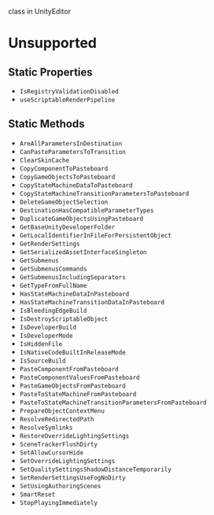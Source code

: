 class in UnityEditor
# Unsupported

## Static Properties
- `IsRegistryValidationDisabled`
- `useScriptableRenderPipeline`
## Static Methods
- `AreAllParametersInDestination`
- `CanPasteParametersToTransition`
- `ClearSkinCache`
- `CopyComponentToPasteboard`
- `CopyGameObjectsToPasteboard`
- `CopyStateMachineDataToPasteboard`
- `CopyStateMachineTransitionParametersToPasteboard`
- `DeleteGameObjectSelection`
- `DestinationHasCompatibleParameterTypes`
- `DuplicateGameObjectsUsingPasteboard`
- `GetBaseUnityDeveloperFolder`
- `GetLocalIdentifierInFileForPersistentObject`
- `GetRenderSettings`
- `GetSerializedAssetInterfaceSingleton`
- `GetSubmenus`
- `GetSubmenusCommands`
- `GetSubmenusIncludingSeparators`
- `GetTypeFromFullName`
- `HasStateMachineDataInPasteboard`
- `HasStateMachineTransitionDataInPasteboard`
- `IsBleedingEdgeBuild`
- `IsDestroyScriptableObject`
- `IsDeveloperBuild`
- `IsDeveloperMode`
- `IsHiddenFile`
- `IsNativeCodeBuiltInReleaseMode`
- `IsSourceBuild`
- `PasteComponentFromPasteboard`
- `PasteComponentValuesFromPasteboard`
- `PasteGameObjectsFromPasteboard`
- `PasteToStateMachineFromPasteboard`
- `PasteToStateMachineTransitionParametersFromPasteboard`
- `PrepareObjectContextMenu`
- `ResolveRedirectedPath`
- `ResolveSymlinks`
- `RestoreOverrideLightingSettings`
- `SceneTrackerFlushDirty`
- `SetAllowCursorHide`
- `SetOverrideLightingSettings`
- `SetQualitySettingsShadowDistanceTemporarily`
- `SetRenderSettingsUseFogNoDirty`
- `SetUsingAuthoringScenes`
- `SmartReset`
- `StopPlayingImmediately`
